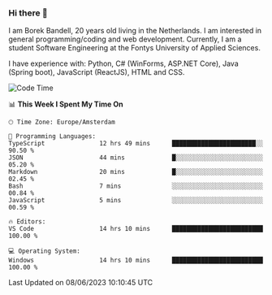 ### Hi there 👋

I am Borek Bandell, 20 years old living in the Netherlands. I am interested in general programming/coding and web development. Currently, I am a student Software Engineering at the Fontys University of Applied Sciences.

I have experience with: Python, C# (WinForms, ASP.NET Core), Java (Spring boot), JavaScript (ReactJS), HTML and CSS.

<!--START_SECTION:waka-->
![Code Time](http://img.shields.io/badge/Code%20Time-610%20hrs%203%20mins-blue)

📊 **This Week I Spent My Time On** 

```text
🕑︎ Time Zone: Europe/Amsterdam

💬 Programming Languages: 
TypeScript               12 hrs 49 mins      ███████████████████████░░   90.50 % 
JSON                     44 mins             █░░░░░░░░░░░░░░░░░░░░░░░░   05.20 % 
Markdown                 20 mins             █░░░░░░░░░░░░░░░░░░░░░░░░   02.45 % 
Bash                     7 mins              ░░░░░░░░░░░░░░░░░░░░░░░░░   00.84 % 
JavaScript               5 mins              ░░░░░░░░░░░░░░░░░░░░░░░░░   00.59 % 

🔥 Editors: 
VS Code                  14 hrs 10 mins      █████████████████████████   100.00 % 

💻 Operating System: 
Windows                  14 hrs 10 mins      █████████████████████████   100.00 % 
```


 Last Updated on 08/06/2023 10:10:45 UTC
<!--END_SECTION:waka-->

<!--**tcBorek2002/tcBorek2002** is a ✨ _special_ ✨ repository because its `README.md` (this file) appears on your GitHub profile.

Here are some ideas to get you started:

- 🔭 I’m currently working on ...
- 🌱 I’m currently learning ...
- 👯 I’m looking to collaborate on ...
- 🤔 I’m looking for help with ...
- 💬 Ask me about ...
- 📫 How to reach me: ...
- 😄 Pronouns: ...
- ⚡ Fun fact: ...
-->
